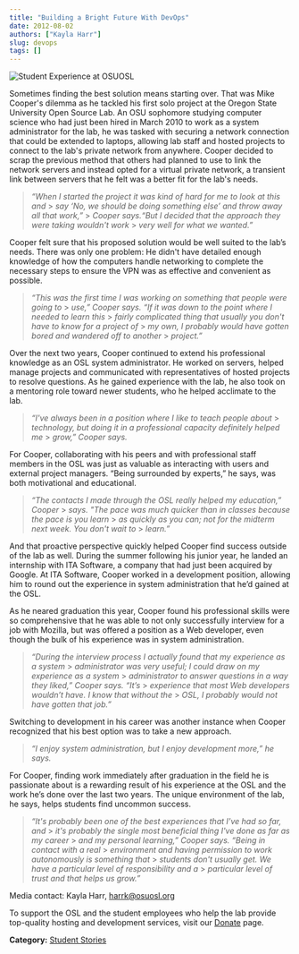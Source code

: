 ```yaml
---
title: "Building a Bright Future With DevOps"
date: 2012-08-02
authors: ["Kayla Harr"]
slug: devops
tags: []
---
```


![Student Experience at OSUOSL](/images/MikeRacksPicweb.jpg#blog)

Sometimes finding the best solution means starting over. That was Mike Cooper's dilemma as he tackled his first solo
project at the Oregon State University Open Source Lab. An OSU sophomore studying computer science who had just been
hired in March 2010 to work as a system administrator for the lab, he was tasked with securing a network connection that
could be extended to laptops, allowing lab staff and hosted projects to connect to the lab's private network from
anywhere. Cooper decided to scrap the previous method that others had planned to use to link the network servers and
instead opted for a virtual private network, a transient link between servers that he felt was a better fit for the
lab's needs.

> _“When I started the project it was kind of hard for me to look at this and_ > _say ‘No, we should be doing something
> else’ and throw away all that work,”_ > _Cooper says.“But I decided that the approach they were taking wouldn't
> work_ > _very well for what we wanted.”_

Cooper felt sure that his proposed solution would be well suited to the lab’s needs. There was only one problem: He
didn't have detailed enough knowledge of how the computers handle networking to complete the necessary steps to ensure
the VPN was as effective and convenient as possible.

> _“This was the first time I was working on something that people were going to_ > _use,” Cooper says. “If it was down
> to the point where I needed to learn this_ > _fairly complicated thing that usually you don't have to know for a
> project of_ > _my own, I probably would have gotten bored and wandered off to another_ > _project.”_

Over the next two years, Cooper continued to extend his professional knowledge as an OSL system administrator. He worked
on servers, helped manage projects and communicated with representatives of hosted projects to resolve questions. As he
gained experience with the lab, he also took on a mentoring role toward newer students, who he helped acclimate to the
lab.

> _“I've always been in a position where I like to teach people about_ > _technology, but doing it in a professional
> capacity definitely helped me_ > _grow,” Cooper says._

For Cooper, collaborating with his peers and with professional staff members in the OSL was just as valuable as
interacting with users and external project managers. “Being surrounded by experts,” he says, was both motivational and
educational.

> _“The contacts I made through the OSL really helped my education,” Cooper_ > _says. "The pace was much quicker than in
> classes because the pace is you learn_ > _as quickly as you can; not for the midterm next week. You don't wait to_ >
> _learn.”_

And that proactive perspective quickly helped Cooper find success outside of the lab as well. During the summer
following his junior year, he landed an internship with ITA Software, a company that had just been acquired by Google.
At ITA Software, Cooper worked in a development position, allowing him to round out the experience in system
administration that he’d gained at the OSL.

As he neared graduation this year, Cooper found his professional skills were so comprehensive that he was able to not
only successfully interview for a job with Mozilla, but was offered a position as a Web developer, even though the bulk
of his experience was in system administration.

> _“During the interview process I actually found that my experience as a system_ > _administrator was very useful; I
> could draw on my experience as a system_ > _administrator to answer questions in a way they liked,” Cooper says.
> “It’s_ > _experience that most Web developers wouldn’t have. I know that without the_ > _OSL, I probably would not
> have gotten that job.”_

Switching to development in his career was another instance when Cooper recognized that his best option was to take a
new approach.

> _“I enjoy system administration, but I enjoy development more,” he says._

For Cooper, finding work immediately after graduation in the field he is passionate about is a rewarding result of his
experience at the OSL and the work he’s done over the last two years. The unique environment of the lab, he says, helps
students find uncommon success.

> _“It's probably been one of the best experiences that I've had so far, and_ > _it's probably the single most
> beneficial thing I've done as far as my career_ > _and my personal learning,” Cooper says. “Being in contact with a
> real_ > _environment and having permission to work autonomously is something that_ > _students don't usually get. We
> have a particular level of responsibility and a_ > _particular level of trust and that helps us grow.”_

Media contact: Kayla Harr, <harrk@osuosl.org>

To support the OSL and the student employees who help the lab provide top-quality hosting and development services,
visit our [Donate](/donate) page.

**Category:** [Student Stories](/student-stories)
